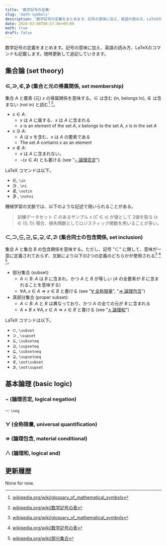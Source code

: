 ```yaml
---
title: '数学記号の定義'
slug: 'math-symbols'
description: '数学記号の定義をまとめます。記号の意味に加え、英語の読み方、LaTeXのコマンドも記載します。随時更新して追記していきます。'
date: 2024-03-08T08:57:04+09:00
math: true
draft: false
---
```


数学記号の定義をまとめます。記号の意味に加え、英語の読み方、LaTeXのコマンドも記載します。随時更新して追記していきます。

## 集合論 (set theory)

### $\in, \ni, \notin, \notni$ (集合と元の帰属関係, set membership)

集合 $A$ と要素 (元) $x$ の帰属関係を意味する。$\in$ は含む (in, belongs to), $\notin$ は含まない (not in) と読む[^1] [^2]。

* $x \in A$: 
  * $x$ は $A$ に属する、$x$ は $A$ に含まれる
  * $x$ is an element of the set $A$, $x$ belongs to the set $A$, $x$ is in the set $A$
* $x \ni A$:
  * $A$ は $x$ を含む、$x$ は $A$ の要素である
  * The set $A$ contains $x$ as an element
* $x \notin A$:
  * $x$ は $A$ に含まれない。
  * $\neg(x \in A)$ とも書ける (see "[$\neg$ 論理否定](#neg-%E8%AB%96%E7%90%86%E5%90%A6%E5%AE%9A-logical-negation)")

LaTeX コマンドは以下。

* $\in$, ``\in``
* $\ni$ , ``\ni``
* $\notin$, ``\notin``
* $\notni$ , ``\notni``

機械学習の文脈では、以下のような記述で用いられることがある。

> 訓練データセット $C$ のあるサンプル $x$ ($C \in x$) が値として 2値を取る ($x \in \lbrace 0, 1 \rbrace$) 場合、損失関数としてロジスティック関数を用いることが多い。

### $\subset, \supset, \subseteq, \supseteq, \subsetneq, \supsetneq, \not\subset, \not\supset$ (集合同士の包含関係, set inclusion)

集合 $A$ と集合 $B$ の包含関係を意味する。ただし、記号 "$\subset$" に関して、意味が一意に定義されておらず、文脈により以下の2つの定義のどちらかが使用される[^1] [^2] [^3]。

* 部分集合 (subset):
  * $A \subset B$: $A$ は $B$ に含まれ、かつ $A$ と $B$ が等しい ($A$ の全要素が $B$ に含まれることを意味する)
  * $\forall A, x \in A \Rightarrow x \in B$ と書ける (see "[$\forall$ 全称限量](#forall-%E5%85%A8%E7%A7%B0%E9%99%90%E9%87%8F-universal-quantification)", "[$\Rightarrow$ 論理包含](#rightarrow-%E8%AB%96%E7%90%86%E5%8C%85%E5%90%AB-material-conditional)")
* 真部分集合 (proper subset):
  * $A \subset B$: $A$ と $B$ は異なっており、かつ $A$ の全ての元が $B$ に含まれる
  * $A \ne B \wedge \forall A, x \in A \Rightarrow x \in B$ と書ける (see "[$\wedge$ 論理和](#wedge-%E8%AB%96%E7%90%86%E5%92%8C-logical-and)")

LaTeX コマンドは以下。

* $\subset$, ``\subset``
* $\supset$ , ``\supset``
* $\subseteq$, ``\subseteq``
* $\supseteq$, ``\supseteq``
* $\subsetneq$, ``\subsetneq``
* $\supsetneq$, `\supsetneq`
* $\not\subset$, ``\not\subset``
* $\not\supset$, ``\not\supset``

## 基本論理 (basic logic)

### $\neg$ (論理否定, logical negation)

$\neg$: ``\neg``

### $\forall$ (全称限量, universal quantification)

### $\Rightarrow$ (論理包含, material conditional)

### $\wedge$ (論理和, logical and)

## 更新履歴

None for now.

[^1]: [wikipedia.org/wiki/glossary_of_mathematical_symbols](https://en.wikipedia.org/wiki/Glossary_of_mathematical_symbols)

[^2]: [wikipedia.org/wiki/数学記号の表](https://ja.wikipedia.org/wiki/%E6%95%B0%E5%AD%A6%E8%A8%98%E5%8F%B7%E3%81%AE%E8%A1%A8)

[^3]: [wikipedia.org/wiki/部分集合](https://ja.wikipedia.org/wiki/%E9%83%A8%E5%88%86%E9%9B%86%E5%90%88)
